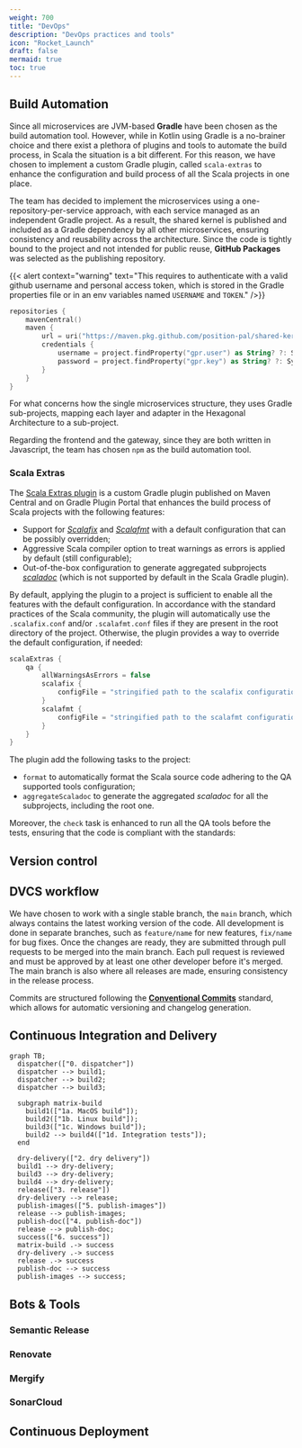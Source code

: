 ```yaml
---
weight: 700
title: "DevOps"
description: "DevOps practices and tools"
icon: "Rocket_Launch"
draft: false
mermaid: true
toc: true
---
```


## Build Automation

Since all microservices are JVM-based **Gradle** have been chosen as the build automation tool.
However, while in Kotlin using Gradle is a no-brainer choice and there exist a plethora of plugins and tools to automate the build process, in Scala the situation is a bit different.
For this reason, we have chosen to implement a custom Gradle plugin, called `scala-extras` to enhance the configuration and build process of all the Scala projects in one place.

The team has decided to implement the microservices using a one-repository-per-service approach, with each service managed as an independent Gradle project.
As a result, the shared kernel is published and included as a Gradle dependency by all other microservices, ensuring consistency and reusability across the architecture.
Since the code is tightly bound to the project and not intended for public reuse, **GitHub Packages** was selected as the publishing repository.

{{< alert context="warning" text="This requires to authenticate with a valid github username and personal access token, which is stored in the Gradle properties file or in an env variables named `USERNAME` and `TOKEN`." />}}

```kotlin
repositories {
    mavenCentral()
    maven {
        url = uri("https://maven.pkg.github.com/position-pal/shared-kernel")
        credentials {
            username = project.findProperty("gpr.user") as String? ?: System.getenv("USERNAME")
            password = project.findProperty("gpr.key") as String? ?: System.getenv("TOKEN")
        }
    }
}
```

For what concerns how the single microservices structure, they uses Gradle sub-projects, mapping each layer and adapter in the Hexagonal Architecture to a sub-project.

Regarding the frontend and the gateway, since they are both written in Javascript, the team has chosen `npm` as the build automation tool.

### Scala Extras

The [Scala Extras plugin](https://github.com/tassiluca/gradle-scala-extras) is a custom Gradle plugin published on Maven Central and on Gradle Plugin Portal that enhances the build process of Scala projects with the following features:

- Support for [_Scalafix_](https://scalacenter.github.io/scalafix/) and [_Scalafmt_](https://scalameta.org/scalafmt/) with a default configuration that can be possibly overridden;
- Aggressive Scala compiler option to treat warnings as errors is applied by default (still configurable);
- Out-of-the-box configuration to generate aggregated subprojects [_scaladoc_](https://docs.scala-lang.org/style/scaladoc.html) (which is not supported by default in the Scala Gradle plugin).

By default, applying the plugin to a project is sufficient to enable all the features with the default configuration.
In accordance with the standard practices of the Scala community, the plugin will automatically use the `.scalafix.conf` and/or `.scalafmt.conf` files if they are present in the root directory of the project.
Otherwise, the plugin provides a way to override the default configuration, if needed:

```kotlin
scalaExtras {
    qa { 
        allWarningsAsErrors = false
        scalafix {
            configFile = "stringified path to the scalafix configuration"
        }
        scalafmt {
            configFile = "stringified path to the scalafmt configuration"
        } 
    }
}
```

The plugin add the following tasks to the project:

- `format` to automatically format the Scala source code adhering to the QA supported tools configuration;
- `aggregateScaladoc` to generate the aggregated _scaladoc_ for all the subprojects, including the root one.

Moreover, the `check` task is enhanced to run all the QA tools before the tests, ensuring that the code is compliant with the standards:

## Version control

## DVCS workflow

We have chosen to work with a single stable branch, the `main` branch, which always contains the latest working version of the code.
All development is done in separate branches, such as `feature/name` for new features, `fix/name` for bug fixes.
Once the changes are ready, they are submitted through pull requests to be merged into the main branch.
Each pull request is reviewed and must be approved by at least one other developer before it's merged.
The main branch is also where all releases are made, ensuring consistency in the release process.

Commits are structured following the **[Conventional Commits](https://www.conventionalcommits.org/en/v1.0.0/)** standard, which allows for automatic versioning and changelog generation.

## Continuous Integration and Delivery

```mermaid
graph TB;
  dispatcher(["0. dispatcher"])
  dispatcher --> build1;
  dispatcher --> build2;
  dispatcher --> build3;

  subgraph matrix-build
    build1(["1a. MacOS build"]);
    build2(["1b. Linux build"]);
    build3(["1c. Windows build"]);
    build2 --> build4(["1d. Integration tests"]);
  end

  dry-delivery(["2. dry delivery"])
  build1 --> dry-delivery;
  build3 --> dry-delivery;
  build4 --> dry-delivery;
  release(["3. release"])
  dry-delivery --> release;
  publish-images(["5. publish-images"])
  release --> publish-images;
  publish-doc(["4. publish-doc"])
  release --> publish-doc;
  success(["6. success"])
  matrix-build .-> success
  dry-delivery .-> success
  release .-> success
  publish-doc --> success
  publish-images --> success;
```

## Bots & Tools

### Semantic Release

### Renovate

### Mergify

### SonarCloud

## Continuous Deployment
